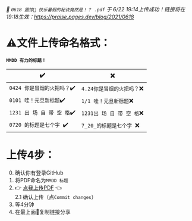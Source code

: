 _📢 `0618 震惊🤯 快乐暑假的秘诀竟然是！？ .pdf` 于 6/22 19:14上传成功！链接将在19:18生效：https://praise.pages.dev/blog/2021/0618_ 

# ⚠️文件上传命名格式：

__`MMDD 有力的标题！`__

| ✔️| ❌ |
| ----------------- | ----------------------- |
|`0424 你是冒烟的火把吗？`✔️|`4.24你是冒烟的火把吗？`❌|
|`0101 哇！元旦新标题`✔️| `1/1 哇！元旦新标题`❌|
|`1231 出 场 自 带 空 格`✔️|`1231出 场 自 带 空 格`❌|
|`0720 的标题是七个字 `✔️| `7_20_的标题是七个字 `❌|

# 上传4步：
 0. 确认你有登录GitHub
 1. 将PDF命名为`MMDD 标题`
 2. 👉 [点我上传PDF](https://github.com/Nathan903/WorshipDrumScores/upload/main/docs/blog/pdf2htmlex) 👈  
  2.1 确认上传（点`Commit changes`）
 3. 等4分钟
 4. 在最上面📢复制链接分享
